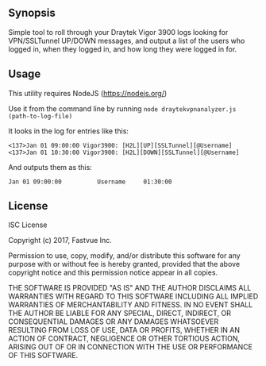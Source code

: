 ## Synopsis

Simple tool to roll through your Draytek Vigor 3900 logs looking for VPN/SSLTunnel UP/DOWN messages, and output a list of the users who logged in, when they logged in, and how long they were logged in for.

## Usage

This utility requires NodeJS (https://nodejs.org/)

Use it from the command line by running `node draytekvpnanalyzer.js (path-to-log-file)`

It looks in the log for entries like this:

```
<137>Jan 01 09:00:00 Vigor3900: [H2L][UP][SSLTunnel][@Username]
<137>Jan 01 10:30:00 Vigor3900: [H2L][DOWN][SSLTunnel][@Username]
```

And outputs them as this:

```
Jan 01 09:00:00          Username     01:30:00
```

## License

ISC License

Copyright (c) 2017, Fastvue Inc.

Permission to use, copy, modify, and/or distribute this software for any
purpose with or without fee is hereby granted, provided that the above
copyright notice and this permission notice appear in all copies.

THE SOFTWARE IS PROVIDED "AS IS" AND THE AUTHOR DISCLAIMS ALL WARRANTIES WITH
REGARD TO THIS SOFTWARE INCLUDING ALL IMPLIED WARRANTIES OF MERCHANTABILITY
AND FITNESS. IN NO EVENT SHALL THE AUTHOR BE LIABLE FOR ANY SPECIAL, DIRECT,
INDIRECT, OR CONSEQUENTIAL DAMAGES OR ANY DAMAGES WHATSOEVER RESULTING FROM
LOSS OF USE, DATA OR PROFITS, WHETHER IN AN ACTION OF CONTRACT, NEGLIGENCE
OR OTHER TORTIOUS ACTION, ARISING OUT OF OR IN CONNECTION WITH THE USE OR
PERFORMANCE OF THIS SOFTWARE.
